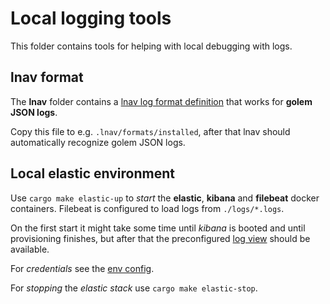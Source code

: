 # Local logging tools

This folder contains tools for helping with local debugging with logs.

## lnav format

The **lnav** folder contains a [lnav log format definition](./lnav/golem-json.json)
that works for **golem JSON logs**.

Copy this file to e.g. `.lnav/formats/installed`, after that
lnav should automatically recognize golem JSON logs.

## Local elastic environment

Use `cargo make elastic-up` to _start_ the **elastic**, **kibana** and **filebeat** docker containers.
Filebeat is configured to load logs from `./logs/*.logs`.

On the first start it might take some time until _kibana_ is booted and until
provisioning finishes, but after that the
preconfigured [log view](http://localhost:5601/app/discover#/view/a6528e3b-703e-4b11-839c-8436f7009e61)
should be available.

For _credentials_ see the [env config](./elastic/.env).

For _stopping_ the _elastic stack_ use `cargo make elastic-stop`.
